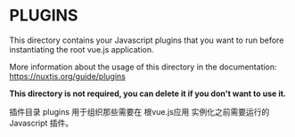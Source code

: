 # PLUGINS

This directory contains your Javascript plugins that you want to run before instantiating the root vue.js application.

More information about the usage of this directory in the documentation:
https://nuxtjs.org/guide/plugins

**This directory is not required, you can delete it if you don't want to use it.**

插件目录 plugins 用于组织那些需要在 根vue.js应用 实例化之前需要运行的 Javascript 插件。